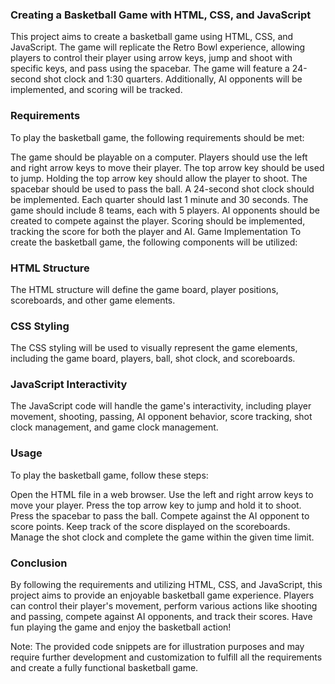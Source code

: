 ### Creating a Basketball Game with HTML, CSS, and JavaScript
This project aims to create a basketball game using HTML, CSS, and JavaScript. The game will replicate the Retro Bowl experience, allowing players to control their player using arrow keys, jump and shoot with specific keys, and pass using the spacebar. The game will feature a 24-second shot clock and 1:30 quarters. Additionally, AI opponents will be implemented, and scoring will be tracked.

### Requirements
To play the basketball game, the following requirements should be met:

The game should be playable on a computer.
Players should use the left and right arrow keys to move their player.
The top arrow key should be used to jump.
Holding the top arrow key should allow the player to shoot.
The spacebar should be used to pass the ball.
A 24-second shot clock should be implemented.
Each quarter should last 1 minute and 30 seconds.
The game should include 8 teams, each with 5 players.
AI opponents should be created to compete against the player.
Scoring should be implemented, tracking the score for both the player and AI.
Game Implementation
To create the basketball game, the following components will be utilized:

### HTML Structure
The HTML structure will define the game board, player positions, scoreboards, and other game elements.

### CSS Styling
The CSS styling will be used to visually represent the game elements, including the game board, players, ball, shot clock, and scoreboards.

### JavaScript Interactivity
The JavaScript code will handle the game's interactivity, including player movement, shooting, passing, AI opponent behavior, score tracking, shot clock management, and game clock management.

### Usage
To play the basketball game, follow these steps:

Open the HTML file in a web browser.
Use the left and right arrow keys to move your player.
Press the top arrow key to jump and hold it to shoot.
Press the spacebar to pass the ball.
Compete against the AI opponent to score points.
Keep track of the score displayed on the scoreboards.
Manage the shot clock and complete the game within the given time limit.

### Conclusion
By following the requirements and utilizing HTML, CSS, and JavaScript, this project aims to provide an enjoyable basketball game experience. Players can control their player's movement, perform various actions like shooting and passing, compete against AI opponents, and track their scores. Have fun playing the game and enjoy the basketball action!

Note: The provided code snippets are for illustration purposes and may require further development and customization to fulfill all the requirements and create a fully functional basketball game.
